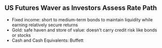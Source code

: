 ## US Futures Waver as Investors Assess Rate Path

- Fixed income: short to medium-term bonds to maintain liquidity while earning relatively secure returns
- Gold: safe haven and store of value: doesn't carry credit risk like bonds or stocks
- Cash and Cash Equivalents: Buffett